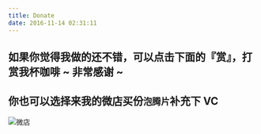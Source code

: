 ```yaml
---
title: Donate
date: 2016-11-14 02:31:11
---
```

## 如果你觉得我做的还不错，可以点击下面的『赏』，打赏我杯咖啡 ~ 非常感谢 ~

## 你也可以选择来我的微店买份`泡腾片`补充下 VC

<img src="/img/weidian.jpg" style="width: auto; margin: 0 auto;" alt="微店">